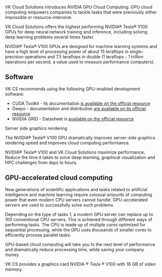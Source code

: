 VK Cloud Solutions introduces NVIDIA GPU Cloud Computing. GPU cloud computing empowers companies to tackle tasks that were previously either impossible or resource-intensive.

VK Cloud Solutions offers the highest performing NVIDIA® Tesla® V100 GPUs for deep neural network training and inference, including solving deep learning problems several times faster.

NVIDIA® Tesla® V100 GPUs are designed for machine learning systems and have a high level of processing power of about 15 teraflops in single-precision operations and 7.5 teraflops in double (1 teraflops - 1 trillion operations per second, a value used to measure performance computers).

## Software

VK CS recommends using the following GPU-enabled development software:

- CUDA Toolkit - its documentation [is available on the official resource](https://developer.nvidia.com/cuda-toolkit)
- Deepo - documentation and distribution [are available on its official resource](https://github.com/ufoym/deepo)
- NVIDIA GRID - Datasheet is [available on the official resource](https://www.nvidia.com/ru-ru/design-visualization/technologies/grid-technology/)

Server side graphics rendering

The NVIDIA® Tesla® V100 GPU dramatically improves server-side graphics rendering speed and improves cloud computing performance.

NVIDIA® Tesla® V100 and VK Cloud Solutions maximize performance; Reduce the time it takes to solve deep learning, graphical visualization and HPC challenges from days to hours.

## GPU-accelerated cloud computing

New generations of scientific applications and tasks related to artificial intelligence and machine learning require colossal amounts of computing power that even modern CPU servers cannot handle. GPU-accelerated servers are used to successfully solve such problems.

Depending on the type of tasks 1, a modern GPU server can replace up to 100 conventional CPU servers. This is achieved through different ways of performing tasks. The CPU is made up of multiple cores optimized for sequential processing, while the GPU uses thousands of smaller cores to efficiently process parallel tasks.

GPU-based cloud computing will take you to the next level of performance and dramatically reduce processing time, while saving your company money.

VK CS provides a graphics card NVIDIA ® Tesla ® V100 with 16 GB of video memory.
